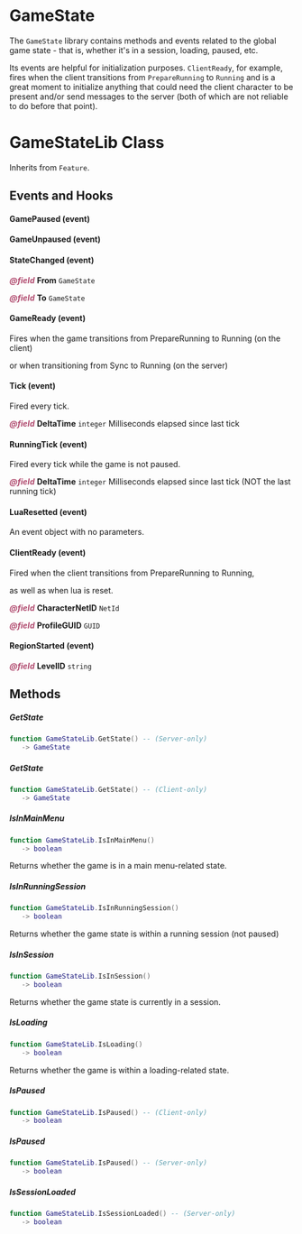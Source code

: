 # GameState
The `GameState` library contains methods and events related to the global game state - that is, whether it's in a session, loading, paused, etc.

Its events are helpful for initialization purposes. `ClientReady`, for example, fires when the client transitions from `PrepareRunning` to `Running` and is a great moment to initialize anything that could need the client character to be present and/or send messages to the server (both of which are not reliable to do before that point).

<doc class="GameStateLib">

# GameStateLib Class

Inherits from <code>Feature</code>.

## Events and Hooks

#### GamePaused (event)

#### GameUnpaused (event)

#### StateChanged (event)

<p style="margin-bottom:0px;"><span style="color:#B04A6E;"><b><i>@field</i></b></span> <b>From</b> <code>GameState</code></p>

<p style="margin-bottom:0px;"><span style="color:#B04A6E;"><b><i>@field</i></b></span> <b>To</b> <code>GameState</code></p>

#### GameReady (event)

Fires when the game transitions from PrepareRunning to Running (on the client)

or when transitioning from Sync to Running (on the server)

#### Tick (event)

Fired every tick.

<p style="margin-bottom:0px;"><span style="color:#B04A6E;"><b><i>@field</i></b></span> <b>DeltaTime</b> <code>integer</code> Milliseconds elapsed since last tick</p>

#### RunningTick (event)

Fired every tick while the game is not paused.

<p style="margin-bottom:0px;"><span style="color:#B04A6E;"><b><i>@field</i></b></span> <b>DeltaTime</b> <code>integer</code> Milliseconds elapsed since last tick (NOT the last running tick)</p>

#### LuaResetted (event)

An event object with no parameters.

#### ClientReady (event)

Fired when the client transitions from PrepareRunning to Running,

as well as when lua is reset.

<p style="margin-bottom:0px;"><span style="color:#B04A6E;"><b><i>@field</i></b></span> <b>CharacterNetID</b> <code>NetId</code></p>

<p style="margin-bottom:0px;"><span style="color:#B04A6E;"><b><i>@field</i></b></span> <b>ProfileGUID</b> <code>GUID</code></p>

#### RegionStarted (event)

<p style="margin-bottom:0px;"><span style="color:#B04A6E;"><b><i>@field</i></b></span> <b>LevelID</b> <code>string</code></p>

## Methods

##### GetState

```lua
function GameStateLib.GetState() -- (Server-only)
   -> GameState
```

##### GetState

```lua
function GameStateLib.GetState() -- (Client-only)
   -> GameState
```

##### IsInMainMenu

```lua
function GameStateLib.IsInMainMenu()
   -> boolean
```

Returns whether the game is in a main menu-related state.

##### IsInRunningSession

```lua
function GameStateLib.IsInRunningSession()
   -> boolean
```

Returns whether the game state is within a running session (not paused)

##### IsInSession

```lua
function GameStateLib.IsInSession()
   -> boolean
```

Returns whether the game state is currently in a session.

##### IsLoading

```lua
function GameStateLib.IsLoading()
   -> boolean
```

Returns whether the game is within a loading-related state.

##### IsPaused

```lua
function GameStateLib.IsPaused() -- (Client-only)
   -> boolean
```

##### IsPaused

```lua
function GameStateLib.IsPaused() -- (Server-only)
   -> boolean
```

##### IsSessionLoaded

```lua
function GameStateLib.IsSessionLoaded() -- (Server-only)
   -> boolean
```
</doc>
